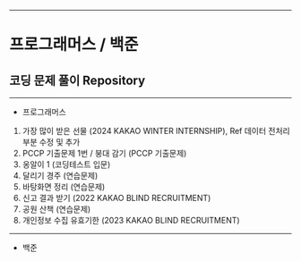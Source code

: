 ----------------------------
# 프로그래머스 / 백준
## 코딩 문제 풀이 Repository
----------------------------

+ 프로그래머스


1. 가장 많이 받은 선물 (2024 KAKAO WINTER INTERNSHIP), Ref 데이터 전처리 부분 수정 및 추가
2. PCCP 기출문제 1번 / 붕대 감기 (PCCP 기출문제)
3. 옹알이 1 (코딩테스트 입문)
4. 달리기 경주 (연습문제)
5. 바탕화면 정리 (연습문제)
6. 신고 결과 받기 (2022 KAKAO BLIND RECRUITMENT)
7. 공원 산책 (연습문제)
8. 개인정보 수집 유효기한 (2023 KAKAO BLIND RECRUITMENT)

-----------------------------

+ 백준
